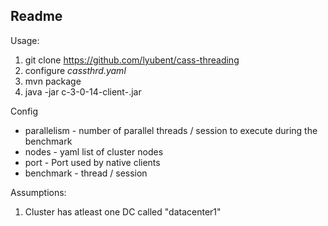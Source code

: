 ## Readme

Usage: 

1. git clone https://github.com/lyubent/cass-threading
2. configure *cassthrd.yaml*
3. mvn package
4. java -jar c-3-0-14-client-<version>.jar

Config
- parallelism - number of parallel threads / session to execute during the benchmark
- nodes - yaml list of cluster nodes
- port - Port used by native clients
- benchmark - thread / session


Assumptions:

1. Cluster has atleast one DC called "datacenter1"